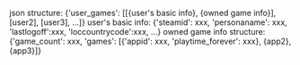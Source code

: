 json structure: {'user_games': [[{user's basic info}, {owned game info}],[user2], [user3], ...]}
user's basic info: {'steamid': xxx, 'personaname': xxx, 'lastlogoff':xxx,  'loccountrycode':xxx, ...}
owned game info structure: {'game_count': xxx, 'games': [{'appid': xxx, 'playtime_forever': xxx}, {app2}, {app3}]}

